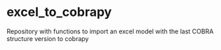 # excel_to_cobrapy
Repository with functions to import an excel model with the last COBRA structure version to cobrapy
